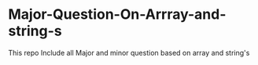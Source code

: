 # Major-Question-On-Arrray-and-string-s
This repo Include all Major and minor question based on array and string's

